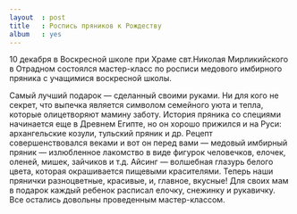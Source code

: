 ```yaml
---
layout  : post
title   : Роспись пряников к Рождеству
album   : yes
---
```

10 декабря в Воскресной школе при Храме свт.Николая Мирликийского в Отрадном состоялся мастер-класс по росписи медового имбирного пряника с учащимися воскресной школы.

Самый лучший подарок — сделанный своими руками. Ни для кого не секрет, что выпечка является символом семейного уюта и тепла, которые олицетворяют мамину заботу. История пряника со специями начинается еще в Древнем Египте, но он хорошо прижился и на Руси: архангельские козули, тульский пряник и др. Рецепт совершенствовался веками и вот он перед вами — медовый имбирный пряник — излюбленное лакомство в виде фигурок человечков, елочек, оленей, мишек, зайчиков и т.д. Айсинг — волшебная глазурь белого цвета, которая окрашивается пищевыми красителями. Теперь наши прянички разноцветные, красивые, и, главное, вкусные! Для своих мам в подарок каждый ребенок расписал елочку, снежинку и рукавичку. Все остались довольны проведенным мастер-классом.
